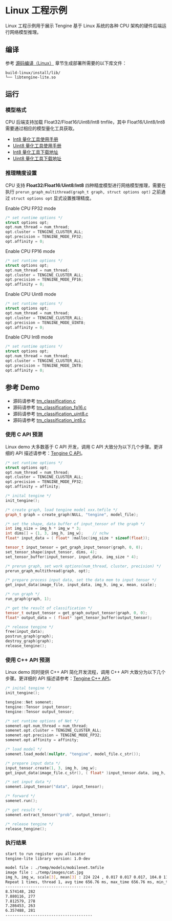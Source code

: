# Linux 工程示例

Linux 工程示例用于展示 Tengine 基于 Linux 系统的各种 CPU 架构的硬件后端运行网络模型推理。

## 编译

参考 [源码编译（Linux）](../source_compile/compile_linux.md) 章节生成部署所需要的以下库文件：

```
build-linux/install/lib/
└── libtengine-lite.so
```

## 运行

### 模型格式

CPU 后端支持加载 Float32/Float16/Uint8/Int8 tmfile，其中 Float16/Uint8/Int8 需要通过相应的模型量化工具获取。

- [Int8 量化工具使用手册](../user_guides/quant_tool_int8.md)
- [Uint8 量化工具使用手册](../user_guides/quant_tool_uint8.md)
- [Int8 量化工具下载地址](https://github.com/OAID/Tengine/releases/download/lite-v1.3/quant_tool_int8)
- [Uint8 量化工具下载地址](https://github.com/OAID/Tengine/releases/download/lite-v1.3/quant_tool_uint8)

### 推理精度设置

CPU 支持 **Float32**/**Float16**/**Uint8**/**Int8** 四种精度模型进行网络模型推理，需要在执行 `prerun_graph_multithread(graph_t graph, struct options opt)` 之前通过 `struct options opt` 显式设置推理精度。

Enable CPU FP32 mode

```c++
/* set runtime options */
struct options opt;
opt.num_thread = num_thread;
opt.cluster = TENGINE_CLUSTER_ALL;
opt.precision = TENGINE_MODE_FP32;
opt.affinity = 0;
```

Enable CPU FP16 mode

```c++
/* set runtime options */
struct options opt;
opt.num_thread = num_thread;
opt.cluster = TENGINE_CLUSTER_ALL;
opt.precision = TENGINE_MODE_FP16;
opt.affinity = 0;
```

Enable CPU Uint8 mode

```c++
/* set runtime options */
struct options opt;
opt.num_thread = num_thread;
opt.cluster = TENGINE_CLUSTER_ALL;
opt.precision = TENGINE_MODE_UINT8;
opt.affinity = 0;
```

Enable CPU Int8 mode

```c++
/* set runtime options */
struct options opt;
opt.num_thread = num_thread;
opt.cluster = TENGINE_CLUSTER_ALL;
opt.precision = TENGINE_MODE_INT8;
opt.affinity = 0;
```

## 参考 Demo

- 源码请参考 [tm_classification.c](https://github.com/OAID/Tengine/blob/tengine-lite/examples/tm_classification.c)
- 源码请参考 [tm_classification_fp16.c](https://github.com/OAID/Tengine/blob/tengine-lite/examples/tm_classification_fp16.c)
- 源码请参考 [tm_classification_uint8.c](https://github.com/OAID/Tengine/blob/tengine-lite/examples/tm_classification_uint8.c)
- 源码请参考 [tm_classification_int8.c](https://github.com/OAID/Tengine/blob/tengine-lite/examples/tm_classification_int8.c)

### 使用 C API 预测

Linux demo 大多数基于 C API 开发，调用 C API 大致分为以下几个步骤。更详细的 API 描述请参考：[Tengine C API](../api_reference/c_api_doc.md)。

```c++
/* set runtime options */
struct options opt;
opt.num_thread = num_thread;
opt.cluster = TENGINE_CLUSTER_ALL;
opt.precision = TENGINE_MODE_FP32;
opt.affinity = affinity;

/* inital tengine */
init_tengine();

/* create graph, load tengine model xxx.tmfile */
graph_t graph = create_graph(NULL, "tengine", model_file);

/* set the shape, data buffer of input_tensor of the graph */
int img_size = img_h * img_w * 3;
int dims[] = {1, 3, img_h, img_w};    // nchw
float* input_data = ( float* )malloc(img_size * sizeof(float));

tensor_t input_tensor = get_graph_input_tensor(graph, 0, 0);
set_tensor_shape(input_tensor, dims, 4);
set_tensor_buffer(input_tensor, input_data, img_size * 4);

/* prerun graph, set work options(num_thread, cluster, precision) */
prerun_graph_multithread(graph, opt);

/* prepare process input data, set the data mem to input tensor */
get_input_data(image_file, input_data, img_h, img_w, mean, scale);

/* run graph */
run_graph(graph, 1);

/* get the result of classification */
tensor_t output_tensor = get_graph_output_tensor(graph, 0, 0);
float* output_data = ( float* )get_tensor_buffer(output_tensor);

/* release tengine */
free(input_data);
postrun_graph(graph);
destroy_graph(graph);
release_tengine();
```

### 使用 C++ API 预测

Linux demo 同时提供 C++ API 简化开发流程，调用 C++ API 大致分为以下几个步骤。更详细的 API 描述请参考：[Tengine C++ API](../api_reference/cxx_api_doc.md)。

```c++
/* inital tengine */
init_tengine();

tengine::Net somenet;
tengine::Tensor input_tensor;
tengine::Tensor output_tensor;

/* set runtime options of Net */
somenet.opt.num_thread = num_thread;
somenet.opt.cluster = TENGINE_CLUSTER_ALL;
somenet.opt.precision = TENGINE_MODE_FP32;
somenet.opt.affinity = affinity;

/* load model */
somenet.load_model(nullptr, "tengine", model_file.c_str());

/* prepare input data */
input_tensor.create(1, 3, img_h, img_w);
get_input_data(image_file.c_str(), ( float* )input_tensor.data, img_h, img_w, mean, scale);

/* set input data */
somenet.input_tensor("data", input_tensor);

/* forward */
somenet.run();

/* get result */
somenet.extract_tensor("prob", output_tensor);

/* release tengine */
release_tengine();
```

### 执行结果

```bash
start to run register cpu allocator
tengine-lite library version: 1.0-dev

model file : ./temp/models/mobilenet.tmfile
image file : ./temp/images/cat.jpg
img_h, img_w, scale[3], mean[3] : 224 224 , 0.017 0.017 0.017, 104.0 116.7 122.7
Repeat 1 times, thread 1, avg time 656.76 ms, max_time 656.76 ms, min_time 656.76 ms
--------------------------------------
8.574148, 282
7.880116, 277
7.812579, 278
7.286453, 263
6.357488, 281
--------------------------------------
```
